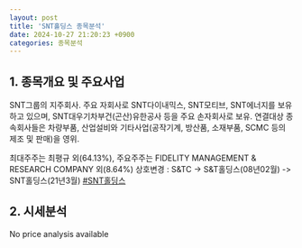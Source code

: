 ```yaml
---
layout: post
title: 'SNT홀딩스 종목분석'
date: 2024-10-27 21:20:23 +0900
categories: 종목분석
---
```


## 1. 종목개요 및 주요사업

SNT그룹의 지주회사. 주요 자회사로 SNT다이내믹스, SNT모티브, SNT에너지를 보유하고 있으며, SNT대우기차부건(곤산)유한공사 등을 주요 손자회사로 보유. 연결대상 종속회사들은 차량부품, 산업설비와 기타사업(공작기계, 방산품, 소재부품, SCMC 등의 제조 및 판매)을 영위.

최대주주는 최평규 외(64.13%), 주요주주는 FIDELITY MANAGEMENT & RESEARCH COMPANY 외(8.64%) 상호변경 : S&TC -> S&T홀딩스(08년02월) -> SNT홀딩스(21년3월)
[#SNT홀딩스](#)

## 2. 시세분석

No price analysis available

